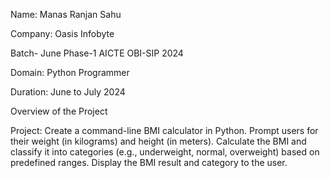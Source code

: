 Name: Manas Ranjan Sahu

Company: Oasis Infobyte

Batch- June Phase-1 AICTE OBI-SIP 2024

Domain: Python Programmer

Duration: June to July 2024

Overview of the Project

Project: Create a command-line BMI calculator in Python. Prompt users for their weight (in kilograms) and height (in meters). Calculate the BMI and classify it into categories (e.g., underweight, normal, overweight) based on predefined ranges. Display the BMI result and category to the user.
